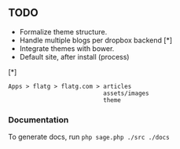 ## TODO

* Formalize theme structure.
* Handle multiple blogs per dropbox backend [*]
* Integrate themes with bower.
* Default site, after install (process)


[*] 
```
Apps > flatg > flatg.com > articles
						   assets/images
						   theme
```


### Documentation
To generate docs, run `php sage.php ./src ./docs`